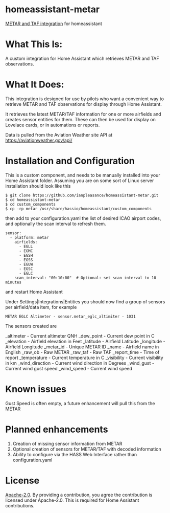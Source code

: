 # homeassistant-metar

[METAR and TAF integration](https://github.com/ianpleasance/homeassistant-metar) for homeassistant

# What This Is:

A custom integration for Home Assistant which retrieves METAR and TAF observations.

# What It Does:

This integration is designed for use by pilots who want a convenient way to retrieve METAR and TAF observations for display through Home Assistant.

It retrieves the latest METAR/TAF information for one or more airfields and creates sensor entities for them. These can then be used for display on Lovelace cards, or in automations or reports.

Data is pulled from the Aviation Weather site API at https://aviationweather.gov/api/

# Installation and Configuration

This is a custom component, and needs to be manually installed into your Home Assistant folder. Assuming you are on some sort of Linux server installation should look like this

```
$ git clone https://github.com/ianpleasance/homeassistant-metar.git
$ cd homeassistant-metar
$ cd custom_components
$ cp -rp metar /usr/share/hassio/homeassistant/custom_components
```

then add to your configuration.yaml the list of desired ICAO airport codes, and optionally the scan interval to refresh them.

```
sensor:
  - platform: metar
    airfields:
      - EGLL
      - EGMC
      - EGSH
      - EGSS
      - EGUW
      - EGSC
      - EGLC
    scan_interval: "00:10:00"  # Optional: set scan interval to 10 minutes
```

and restart Home Assistant

Under Settings|Integrations|Entities you should now find a group of sensors per airfield/data item, for example

```
METAR EGLC Altimeter - sensor.metar_eglc_altimiter - 1031
```

The sensors created are 

_altimeter - Current altimeter QNH
_dew_point - Current dew point in C
_elevation - Airfield elevation in Feet
_latitude - Airfield Latitude
_longitude - Airfield Longitude
_metar_id - Unique METAR ID
_name - Airfield name in English
_raw_ob - Raw METAR
_raw_taf - Raw TAF
_report_time - Time of report
_temperature - Current temperature in C
_visibility - Current visibility in km
_wind_direction - Current wind direction in Degrees
_wind_gust - Current wind gust speed
_wind_speed - Current wind speed

# Known issues

Gust Speed is often empty, a future enhancement will pull this from the METAR

# Planned enhancements

1. Creation of missing sensor information from METAR
2. Optional creation of sensors for METAR/TAF with decoded information
3. Ability to configure via the HASS Web Interface rather than configuration.yaml


# License

[Apache-2.0](LICENSE). By providing a contribution, you agree the contribution is licensed under Apache-2.0. This is required for Home Assistant contributions.

